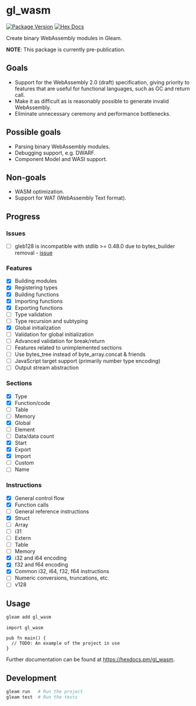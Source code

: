 # gl_wasm

[![Package Version](https://img.shields.io/hexpm/v/gl_wasm)](https://hex.pm/packages/gl_wasm)
[![Hex Docs](https://img.shields.io/badge/hex-docs-ffaff3)](https://hexdocs.pm/gl_wasm/)

Create binary WebAssembly modules in Gleam.

**NOTE**: This package is currently pre-publication.

## Goals

 - Support for the WebAssembly 2.0 (draft) specification, giving priority to
 features that are useful for functional languages, such as GC and return call.
 - Make it as difficult as is reasonably possible to generate invalid
 WebAssembly.
 - Eliminate unnecessary ceremony and performance bottlenecks.

## Possible goals

 - Parsing binary WebAssembly modules.
 - Debugging support, e.g. DWARF.
 - Component Model and WASI support.

## Non-goals

 - WASM optimization.
 - Support for WAT (WebAssembly Text format).

## Progress

### Issues

 - [ ] gleb128 is incompatible with stdlib >= 0.48.0 due to bytes_builder removal - [issue](https://github.com/BrendoCosta/gleb128/issues/2)

### Features

 - [x] Building modules
 - [x] Registering types
 - [x] Building functions
 - [x] Importing functions
 - [x] Exporting functions
 - [ ] Type validation
 - [ ] Type recursion and subtyping
 - [x] Global initialization
 - [ ] Validation for global initialization
 - [ ] Advanced validation for break/return
 - [ ] Features related to unimplemented sections
 - [ ] Use bytes_tree instead of byte_array.concat & friends
 - [ ] JavaScript target support (primarily number type encoding)
 - [ ] Output stream abstraction

### Sections

 - [x] Type
 - [x] Function/code
 - [ ] Table
 - [ ] Memory
 - [x] Global
 - [ ] Element
 - [ ] Data/data count
 - [x] Start
 - [x] Export
 - [x] Import
 - [ ] Custom
 - [ ] Name

### Instructions

 - [x] General control flow
 - [x] Function calls
 - [ ] General reference instructions
 - [x] Struct
 - [ ] Array
 - [ ] i31
 - [ ] Extern
 - [ ] Table
 - [ ] Memory
 - [x] i32 and i64 encoding
 - [x] f32 and f64 encoding
 - [x] Common i32, i64, f32, f64 instructions
 - [ ] Numeric conversions, truncations, etc.
 - [ ] v128

## Usage

```sh
gleam add gl_wasm
```
```gleam
import gl_wasm

pub fn main() {
  // TODO: An example of the project in use
}
```

Further documentation can be found at <https://hexdocs.pm/gl_wasm>.

## Development

```sh
gleam run   # Run the project
gleam test  # Run the tests
```
